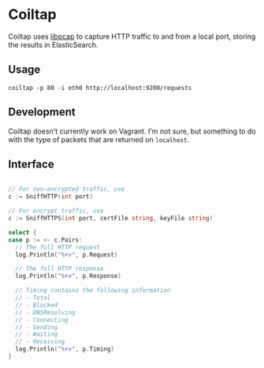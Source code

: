 # Coiltap

Coiltap uses [libpcap]() to capture HTTP traffic to and from a local port,
storing the results in ElasticSearch.

## Usage

    coiltap -p 80 -i eth0 http://localhost:9200/requests

## Development

Coiltap doesn't currently work on Vagrant. I'm not sure, but something to do
with the type of packets that are returned on `localhost`. 

## Interface

```go

// For non-encrypted traffic, use
c := SniffHTTP(int port)

// For encrypt traffic, use
c := SniffHTTPS(int port, certFile string, keyFile string)

select {
case p := <- c.Pairs:
  // The full HTTP request
  log.Println("%+v", p.Request)

  // The full HTTP response
  log.Println("%+v", p.Response)

  // Timing contains the following information
  // - Total
  // - Blocked
  // - DNSResolving
  // - Connecting
  // - Sending
  // - Waiting
  // - Receiving
  log.Println("%+v", p.Timing)
}
```
